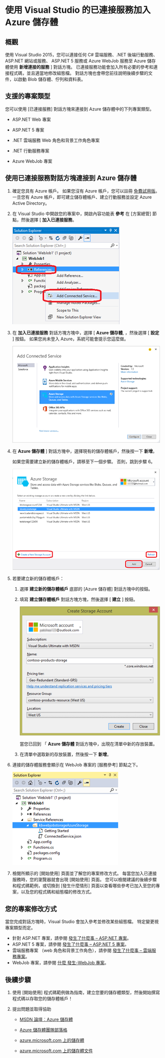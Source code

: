<properties 
   pageTitle="使用 Visual Studio 的加入已連接服務加入 Azure 儲存體 | Microsoft Azure"
   description="使用 Visual Studio 的加入已連接服務對話方塊加入 Azure 儲存體"
   services="visual-studio-online"
   documentationCenter="na"
   authors="TomArcher"
   manager="douge"
   editor="tlee" />
<tags 
   ms.service="visual-studio-online"
   ms.devlang="na"
   ms.topic="article"
   ms.tgt_pltfrm="na"
   ms.workload="mobile"
   ms.date="08/12/2015"
   ms.author="tarcher" />

# 使用 Visual Studio 的已連接服務加入 Azure 儲存體

## 概觀

使用 Visual Studio 2015，您可以連接任何 C# 雲端服務、.NET 後端行動服務、 ASP.NET 網站或服務、 ASP.NET 5 服務或 Azure WebJob 服務至 Azure 儲存體使用 **新增連接的服務** ] 對話方塊。 已連接服務功能會加入所有必要的參考和連接程式碼，並且適當地修改組態檔。 對話方塊也會帶您前往說明後續步驟的文件，以啟動 Blob 儲存體、佇列和資料表。

## 支援的專案類型

您可以使用 [已連接服務] 對話方塊來連接到 Azure 儲存體中的下列專案類型。

- ASP.NET Web 專案

- ASP.NET 5 專案

- .NET 雲端服務 Web 角色和背景工作角色專案

- .NET 行動服務專案

- Azure WebJob 專案


## 使用已連接服務對話方塊連接到 Azure 儲存體

1. 確定您具有 Azure 帳戶。 如果您沒有 Azure 帳戶，您可以註冊 [免費試用版](http://go.microsoft.com/fwlink/?LinkId=518146)。 一旦您有 Azure 帳戶，即可建立儲存體帳戶、建立行動服務並設定 Azure Active Directory。

1. 在 Visual Studio 中開啟您的專案中，開啟內容功能表 **參考** 在 [方案總管] 節點，然後選擇 [ **加入已連接服務**。

    ![加入已連接服務](./media/vs-azure-tools-connected-services-storage/IC796702.png)

1. 在 **加入已連接服務** 對話方塊方塊中，選擇 [ **Azure 儲存體**, ，然後選擇 [ **設定** ] 按鈕。 如果您尚未登入 Azure，系統可能會提示您這麼做。

    ![加入已連接服務對話方塊 - 儲存體](./media/vs-azure-tools-connected-services-storage/IC796703.png)

1. 在 **Azure 儲存體** ] 對話方塊中，選擇現有的儲存體帳戶，然後按一下 **新增**。

    如果您需要建立新的儲存體帳戶，請移至下一個步驟。 否則，跳到步驟 6。

    ![Azure 儲存體對話方塊](./media/vs-azure-tools-connected-services-storage/IC796704.png)

1. 若要建立新的儲存體帳戶： 

    1. 選擇 **建立新的儲存體帳戶** 底部的 [Azure 儲存體] 對話方塊中的按鈕。

    1. 填寫 **建立儲存體帳戶** 對話方塊方塊，然後選擇 [ **建立** ] 按鈕。
    
        ![Azure 儲存體對話方塊](./media/vs-azure-tools-connected-services-storage/create-storage-account.png)

        當您已回到 「 **Azure 儲存體** 對話方塊中，出現在清單中新的存放裝置。

    1. 在清單中選取新的存放裝置，然後按一下 **新增**。

1. 連接的儲存體服務會顯示在 WebJob 專案的 [服務參考] 節點之下。

    ![Web 工作專案中的 Azure 儲存體](./media/vs-azure-tools-connected-services-storage/IC796705.png)

1. 檢閱所顯示的 [開始使用] 頁面並了解您的專案修改方式。 每當您加入已連接服務時，您的瀏覽器就會出現 [開始使用] 頁面。 您可以檢閱建議的後續步驟和程式碼範例，或切換到 [發生什麼情形] 頁面以查看哪些參考已加入至您的專案，以及您的程式碼和組態檔的修改方式。

## 您的專案修改方式

當您完成對話方塊時，Visual Studio 會加入參考並修改某些組態檔。 特定變更視專案類型而定。 

 - 針對 ASP.NET 專案，請參閱 [發生了什麼事 – ASP.NET 專案](http://go.microsoft.com/fwlink/p/?LinkId=513126)。 
 - ASP.NET 5 專案，請參閱 [發生了什麼事 – ASP.NET 5 專案](http://go.microsoft.com/fwlink/p/?LinkId=513124)。 
 - 雲端服務專案 （web 角色和背景工作角色），請參閱 [發生了什麼事 – 雲端服務專案](http://go.microsoft.com/fwlink/p/?LinkId=516965)。 
 - WebJob 專案，請參閱 [什麼
發生-WebJob 專案](vs-storage-webjobs-what-happened/)。

## 後續步驟

1. 使用 [開始使用] 程式碼範例做為指南，建立您要的儲存體類型，然後開始撰寫程式碼以存取您的儲存體帳戶！

1. 提出問題並取得協助
     - [MSDN 論壇︰Azure 儲存體](https://social.msdn.microsoft.com/forums/azure/home?forum=windowsazuredata)

     - [Azure 儲存體團隊部落格](http://blogs.msdn.com/b/windowsazurestorage/)

     - [azure.microsoft.com 上的儲存體](http://azure.microsoft.com/services/storage)

     - [azure.microsoft.com 上的儲存體文件](http://azure.microsoft.com/documentation/services/storage/)



